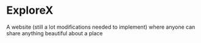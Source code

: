 # ExploreX
A website (still a lot modifications needed to implement) where anyone can share anything beautiful about a place
